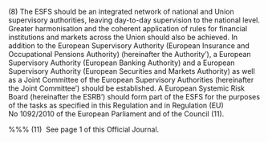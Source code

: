 (8) The ESFS should be an integrated network of national and Union supervisory authorities, leaving day-to-day supervision to the national level. Greater harmonisation and the coherent application of rules for financial institutions and markets across the Union should also be achieved. In addition to the European Supervisory Authority (European Insurance and Occupational Pensions Authority) (hereinafter the Authority’), a European Supervisory Authority (European Banking Authority) and a European Supervisory Authority (European Securities and Markets Authority) as well as a Joint Committee of the European Supervisory Authorities (hereinafter the Joint Committee’) should be established. A European Systemic Risk Board (hereinafter the ESRB’) should form part of the ESFS for the purposes of the tasks as specified in this Regulation and in Regulation (EU) No 1092/2010 of the European Parliament and of the Council (11).

%%% (11)  See page 1 of this Official Journal.